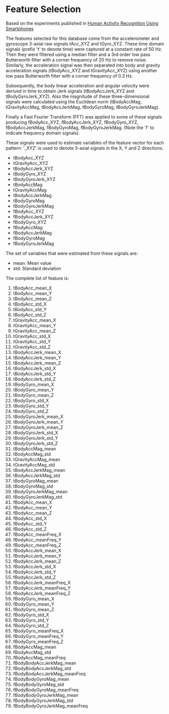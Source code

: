 Feature Selection 
=================

Based on the experiments published in [Human Activity Recognition Using Smartphones](http://archive.ics.uci.edu/ml/datasets/Human+Activity+Recognition+Using+Smartphones)

The features selected for this database come from the accelerometer and gyroscope 3-axial raw signals tAcc\_XYZ and tGyro\_XYZ. These time domain signals (prefix 't' to denote time) were captured at a constant rate of 50 Hz. Then they were filtered using a median filter and a 3rd order low pass Butterworth filter with a corner frequency of 20 Hz to remove noise. Similarly, the acceleration signal was then separated into body and gravity acceleration signals (tBodyAcc\_XYZ and tGravityAcc\_XYZ) using another low pass Butterworth filter with a corner frequency of 0.3 Hz. 

Subsequently, the body linear acceleration and angular velocity were derived in time to obtain Jerk signals (tBodyAccJerk\_XYZ and tBodyGyroJerk\_XYZ). Also the magnitude of these three-dimensional signals were calculated using the Euclidean norm (tBodyAccMag, tGravityAccMag, tBodyAccJerkMag, tBodyGyroMag, tBodyGyroJerkMag). 

Finally a Fast Fourier Transform (FFT) was applied to some of these signals producing fBodyAcc\_XYZ, fBodyAccJerk\_XYZ, fBodyGyro\_XYZ, fBodyAccJerkMag, fBodyGyroMag, fBodyGyroJerkMag. (Note the 'f' to indicate frequency domain signals). 

These signals were used to estimate variables of the feature vector for each pattern:  '\_XYZ' is used to denote 3-axial signals in the X, Y and Z directions.

  * tBodyAcc_XYZ  
  * tGravityAcc_XYZ  
  * tBodyAccJerk_XYZ  
  * tBodyGyro_XYZ  
  * tBodyGyroJerk\_XYZ  
  * tBodyAccMag  
  * tGravityAccMag  
  * tBodyAccJerkMag  
  * tBodyGyroMag  
  * tBodyGyroJerkMag  
  * fBodyAcc\_XYZ  
  * fBodyAccJerk\_XYZ  
  * fBodyGyro\_XYZ  
  * fBodyAccMag  
  * fBodyAccJerkMag  
  * fBodyGyroMag  
  * fBodyGyroJerkMag  

The set of variables that were estimated from these signals are: 

  * mean: Mean value  
  * std: Standard deviation

The complete list of feature is:

  1. tBodyAcc\_mean\_X  
  2. tBodyAcc\_mean\_Y  
  3. tBodyAcc\_mean\_Z  
  4. tBodyAcc\_std\_X  
  5. tBodyAcc\_std\_Y  
  6. tBodyAcc\_std\_Z  
  7. tGravityAcc\_mean\_X  
  8. tGravityAcc\_mean\_Y  
  9. tGravityAcc\_mean\_Z  
  10. tGravityAcc\_std\_X  
  11. tGravityAcc\_std\_Y  
  12. tGravityAcc\_std\_Z  
  13. tBodyAccJerk\_mean\_X  
  14. tBodyAccJerk\_mean\_Y  
  15. tBodyAccJerk\_mean\_Z  
  16. tBodyAccJerk\_std\_X  
  17. tBodyAccJerk\_std\_Y  
  18. tBodyAccJerk\_std\_Z  
  19. tBodyGyro\_mean\_X  
  20. tBodyGyro\_mean\_Y  
  21. tBodyGyro\_mean\_Z  
  22. tBodyGyro\_std\_X  
  23. tBodyGyro\_std\_Y  
  24. tBodyGyro\_std\_Z  
  25. tBodyGyroJerk\_mean\_X  
  26. tBodyGyroJerk\_mean\_Y  
  27. tBodyGyroJerk\_mean\_Z  
  28. tBodyGyroJerk\_std\_X  
  29. tBodyGyroJerk\_std\_Y  
  30. tBodyGyroJerk\_std\_Z  
  31. tBodyAccMag\_mean  
  32. tBodyAccMag\_std  
  33. tGravityAccMag\_mean  
  34. tGravityAccMag\_std  
  35. tBodyAccJerkMag\_mean  
  36. tBodyAccJerkMag\_std  
  37. tBodyGyroMag\_mean  
  38. tBodyGyroMag\_std  
  39. tBodyGyroJerkMag\_mean  
  40. tBodyGyroJerkMag\_std  
  41. fBodyAcc\_mean\_X  
  42. fBodyAcc\_mean\_Y  
  43. fBodyAcc\_mean\_Z  
  44. fBodyAcc\_std\_X  
  45. fBodyAcc\_std\_Y  
  46. fBodyAcc\_std\_Z  
  47. fBodyAcc\_meanFreq\_X  
  48. fBodyAcc\_meanFreq\_Y  
  49. fBodyAcc\_meanFreq\_Z  
  50. fBodyAccJerk\_mean\_X  
  51. fBodyAccJerk\_mean\_Y  
  52. fBodyAccJerk\_mean\_Z  
  53. fBodyAccJerk\_std\_X  
  54. fBodyAccJerk\_std\_Y  
  55. fBodyAccJerk\_std\_Z  
  56. fBodyAccJerk\_meanFreq\_X  
  57. fBodyAccJerk\_meanFreq\_Y  
  58. fBodyAccJerk\_meanFreq\_Z  
  59. fBodyGyro\_mean\_X  
  60. fBodyGyro\_mean\_Y  
  61. fBodyGyro\_mean\_Z  
  62. fBodyGyro\_std\_X  
  63. fBodyGyro\_std\_Y  
  64. fBodyGyro\_std\_Z  
  65. fBodyGyro\_meanFreq\_X  
  66. fBodyGyro\_meanFreq\_Y  
  67. fBodyGyro\_meanFreq\_Z  
  68. fBodyAccMag\_mean  
  69. fBodyAccMag\_std  
  70. fBodyAccMag\_meanFreq  
  71. fBodyBodyAccJerkMag\_mean  
  72. fBodyBodyAccJerkMag\_std  
  73. fBodyBodyAccJerkMag\_meanFreq  
  74. fBodyBodyGyroMag\_mean  
  75. fBodyBodyGyroMag\_std  
  76. fBodyBodyGyroMag\_meanFreq  
  77. fBodyBodyGyroJerkMag\_mean  
  78. fBodyBodyGyroJerkMag\_std  
  79. fBodyBodyGyroJerkMag\_meanFreq  
